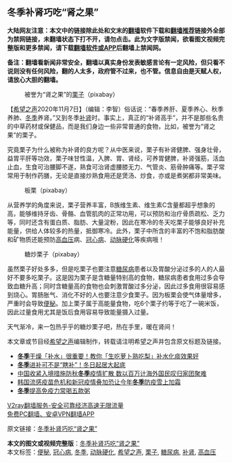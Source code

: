  <h2>冬季补肾巧吃“肾之果”</h2> <p class="notice"><b>大陆网友注意：本文中的链接除此处和文末的<a href="https://github.com/bannedbook/fanqiang" >翻墙</a>软件下载和<a href="https://github.com/killgcd/justmysocks/blob/master/README.md">翻墙推荐</a>链接外全部为禁网链接，未翻墙状态下打不开，请勿点击。此为文字版禁闻，欲看图文视频完整版和更多禁闻，请下载<a href="https://github.com/bannedbook/fanqiang">翻墙软件或APP</a>后翻墙上禁闻网。</p><p>备注：翻墙看新闻非常安全，翻墙以真实身份发表敏感言论有一定风险，但只看不说则没有任何风险，翻的人太多，政府管不过来，也不管。信息自由是天赋人权，请放心大胆的翻墙。</b></p>  <div class="entry"> <figure><figcaption>被誉为“肾之果”的<a href="https://www.bannedbook.org/bnews/tag/%e6%a0%97%e5%ad%90/" class="st_tag internal_tag" rel="tag" title="标签 栗子 下的日志">栗子</a>（pixabay）</figcaption></figure> <p>【<span class='wp_keywordlink_affiliate'><a href="https://www.soundofhope.org" title="希望之声" target="_blank">希望之声</a></span>2020年11月7日】（编辑：李智）俗话说：“春季养肝、夏季养心、秋季养肺、<a href="https://www.bannedbook.org/bnews/tag/%e5%86%ac%e5%ad%a3/" class="st_tag internal_tag" rel="tag" title="标签 冬季 下的日志">冬季</a>养肾。”又到冬季<a href="https://www.bannedbook.org/bnews/tag/%e8%a1%a5%e8%82%be/" class="st_tag internal_tag" rel="tag" title="标签 补肾 下的日志">补肾</a>时。事实上，真正的“补肾高手”，并不是那些名贵的中草药材或保健品，而是我们身边一些非常普通的食物，比如，被誉为“肾之果”的栗子。</p> <p>究竟栗子为什么被称为补肾的良方呢？从中医来说，栗子有补肾健脾、强身壮骨，益胃平肝等功效，栗子味甘性温，入脾、胃、肾经，可养胃健脾，补肾强筋，活血止血，生食可治腰脚不遂，熟食可治肾虚腰膝无力、气管炎、筋骨肿痛等。栗子常常用于制作药膳，无论是直接炒熟食用还是煲汤、炒食，亦或是煮粥都非常美味。</p>  <figure><figcaption>板栗（pixabay）</figcaption></figure> <p>从营养学的角度来说，栗子营养丰富，B族维生素、维生素C含量都超乎想象的高，能够维持牙齿、骨骼、血管肌肉的正常功用，可以预防和治疗骨质疏松、乏力等，同时还含有蛋白质、脂肪、大量淀粉，因此在寒冷的冬天吃栗子能够良好补充能量，供给人体较多的热量，抵御寒冷。此外，栗子中所含的丰富的不饱和脂肪酸和矿物质还能预防<a href="https://www.bannedbook.org/bnews/tag/%e9%ab%98%e8%a1%80%e5%8e%8b/" class="st_tag internal_tag" rel="tag" title="标签 高血压 下的日志">高血压</a>病、<a href="https://www.bannedbook.org/bnews/tag/%E5%86%A0%E5%BF%83%E7%97%85/" class="st_tag internal_tag" rel="tag" title="标签 冠心病 下的日志">冠心病</a>、<a href="https://www.bannedbook.org/bnews/tag/%e5%8a%a8%e8%84%89%e7%a1%ac%e5%8c%96/" class="st_tag internal_tag" rel="tag" title="标签 动脉硬化 下的日志">动脉硬化</a>等疾病哦！</p> <figure><figcaption>糖炒栗子（pixabay）</figcaption></figure> <p>虽然栗子好处多多，但是吃栗子也要注意<a href="https://www.bannedbook.org/bnews/tag/%e7%b3%96%e5%b0%bf%e7%97%85/" class="st_tag internal_tag" rel="tag" title="标签 糖尿病 下的日志">糖尿病</a>患者以及胃酸分泌过多的人的人最好不要多吃栗子。这是因为栗子是含糖量特别高的食物，糖尿病患者食用过多会导致血糖升高；同时含糖量高的食物也会刺激胃酸过多分泌，因此过多食用很容易感到烧心。胃肠胀气、消化不好的人也要注意少食栗子。因为板栗会使气体量增多，严重时会导致<a href="https://www.bannedbook.org/bnews/tag/%e4%be%bf%e7%a7%98/" class="st_tag internal_tag" rel="tag" title="标签 便秘 下的日志">便秘</a>。加上栗子属于高能量食物，吃6个栗子约等于吃了一碗米饭，因此过量食用尤其是饭后食用容易导致能量摄入过量。</p>  <p>天气渐冷，来一包热乎乎的糖炒栗子吧，热在手里，暖在肾间！</p> <p>本文章或节目经<a href="https://www.bannedbook.org/bnews/tag/%e5%b8%8c%e6%9c%9b%e4%b9%8b%e5%a3%b0/" class="st_tag internal_tag" rel="tag" title="标签 希望之声 下的日志">希望之声</a>编辑制作，转载请注明希望之声并包含原文标题及链接。</p>  <ul class='op-related-articles' title='相关阅读'> <li><a href='https://www.bannedbook.org/bnews/health/20201108/1427631.html' target='_blank'><b>冬季</b>干燥「补水」很重要！教你「生吃萝卜熟吃梨」补水化痰效果好</a></li> <li><a href='https://www.bannedbook.org/bnews/health/20201106/1426809.html' target='_blank'><b>冬季</b>进补可不是“瞎补”！冬日起居大起底</a></li> <li><a href='https://www.bannedbook.org/bnews/headline/20201102/1424452.html' target='_blank'>中国收紧入境措施防秋<b>冬季</b>疫情扩散 数以百万计海外国民叹归家团聚难</a></li> <li><a href='https://www.bannedbook.org/bnews/baitai/20201102/1424296.html' target='_blank'>韩国流感疫苗危机和新冠疫情叠加恐让今年<b>冬季</b>防疫雪上加霜</a></li> <li><a href='https://www.bannedbook.org/bnews/health/20201102/1424246.html' target='_blank'><b>冬季</b>提高免疫力常喝五款粥</a></li> </ul> <p class="texttj"> <a href="https://www.bannedbook.org/forum23/topic22702.html" target="_blank">V2ray翻墙服务-安全可靠经济高速无限流量</a><br/> <a href="https://github.com/bannedbook/fanqiang/wiki/%E7%A6%81%E9%97%BB%E7%BD%91%E5%AE%89%E5%8D%93%E7%BF%BB%E5%A2%99%E6%96%B0%E9%97%BBAPP" target="_blank">免费PC翻墙、安卓VPN翻墙APP</a></p><p>原文链接：<a class="src_link"  href="https://www.soundofhope.org/post/440086" target="_blank">冬季补肾巧吃“肾之果”</a></p><a name='sharetosocial'></a>       <div><b>本文的图文或视频完整版</b>：<a href='https://www.bannedbook.org/bnews/comments/20201108/1427818.html'>冬季补肾巧吃“肾之果”</a></div>  </div><!--END ENTRY--> <div class="postfooter"> <div>本文标签：<a href="https://www.bannedbook.org/bnews/tag/%e4%be%bf%e7%a7%98/" rel="tag">便秘</a>, <a href="https://www.bannedbook.org/bnews/tag/%E5%86%A0%E5%BF%83%E7%97%85/" rel="tag">冠心病</a>, <a href="https://www.bannedbook.org/bnews/tag/%e5%86%ac%e5%ad%a3/" rel="tag">冬季</a>, <a href="https://www.bannedbook.org/bnews/tag/%e5%8a%a8%e8%84%89%e7%a1%ac%e5%8c%96/" rel="tag">动脉硬化</a>, <a href="https://www.bannedbook.org/bnews/tag/%e5%b8%8c%e6%9c%9b%e4%b9%8b%e5%a3%b0/" rel="tag">希望之声</a>, <a href="https://www.bannedbook.org/bnews/tag/%e6%a0%97%e5%ad%90/" rel="tag">栗子</a>, <a href="https://www.bannedbook.org/bnews/tag/%e7%b3%96%e5%b0%bf%e7%97%85/" rel="tag">糖尿病</a>, <a href="https://www.bannedbook.org/bnews/tag/%e8%a1%a5%e8%82%be/" rel="tag">补肾</a>, <a href="https://www.bannedbook.org/bnews/tag/%e9%ab%98%e8%a1%80%e5%8e%8b/" rel="tag">高血压</a></div>  </div><!--END POSTFOOTER--> 